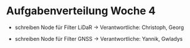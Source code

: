 # Aufgabenverteilung Woche 4

- schreiben Node für Filter LiDaR
-> Verantwortliche: Christoph, Georg

- schreiben Node für Filter GNSS
-> Verantwortliche: Yannik, Gwladys